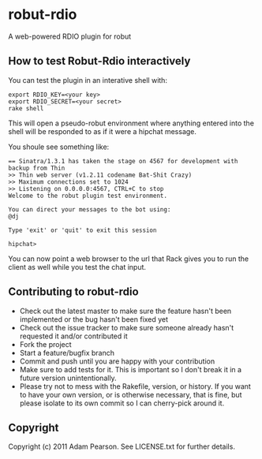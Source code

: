 robut-rdio
====================

A web-powered RDIO plugin for robut

How to test Robut-Rdio interactively
------------------

You can test the plugin in an interative shell with:

```shell
export RDIO_KEY=<your key>
export RDIO_SECRET=<your secret>
rake shell
```

This will open a pseudo-robut environment where anything entered into the shell will be responded to as if it were a hipchat message.

You shoule see something like:

```shell
== Sinatra/1.3.1 has taken the stage on 4567 for development with backup from Thin
>> Thin web server (v1.2.11 codename Bat-Shit Crazy)
>> Maximum connections set to 1024
>> Listening on 0.0.0.0:4567, CTRL+C to stop
Welcome to the robut plugin test environment.

You can direct your messages to the bot using:
@dj

Type 'exit' or 'quit' to exit this session

hipchat> 

```

You can now point a web browser to the url that Rack gives you to run the client as well while you test the chat input.


Contributing to robut-rdio
----------------
 
* Check out the latest master to make sure the feature hasn't been implemented or the bug hasn't been fixed yet
* Check out the issue tracker to make sure someone already hasn't requested it and/or contributed it
* Fork the project
* Start a feature/bugfix branch
* Commit and push until you are happy with your contribution
* Make sure to add tests for it. This is important so I don't break it in a future version unintentionally.
* Please try not to mess with the Rakefile, version, or history. If you want to have your own version, or is otherwise necessary, that is fine, but please isolate to its own commit so I can cherry-pick around it.

Copyright
----------

Copyright (c) 2011 Adam Pearson. See LICENSE.txt for
further details.

